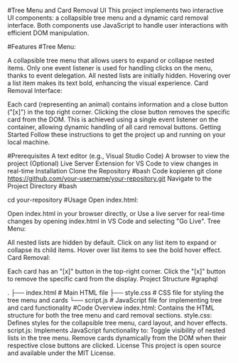 #Tree Menu and Card Removal UI
This project implements two interactive UI components: a collapsible tree menu and a dynamic card removal interface. Both components use JavaScript to handle user interactions with efficient DOM manipulation.

#Features
#Tree Menu:

A collapsible tree menu that allows users to expand or collapse nested items.
Only one event listener is used for handling clicks on the menu, thanks to event delegation.
All nested lists are initially hidden.
Hovering over a list item makes its text bold, enhancing the visual experience.
Card Removal Interface:

Each card (representing an animal) contains information and a close button ("[x]") in the top right corner.
Clicking the close button removes the specific card from the DOM.
This is achieved using a single event listener on the container, allowing dynamic handling of all card removal buttons.
Getting Started
Follow these instructions to get the project up and running on your local machine.

#Prerequisites
A text editor (e.g., Visual Studio Code)
A browser to view the project
(Optional) Live Server Extension for VS Code to view changes in real-time
Installation
Clone the Repository
#bash
Code kopieren
git clone https://github.com/your-username/your-repository.git
Navigate to the Project Directory
#bash

cd your-repository
#Usage
Open index.html:

Open index.html in your browser directly, or
Use a live server for real-time changes by opening index.html in VS Code and selecting "Go Live".
Tree Menu:

All nested lists are hidden by default.
Click on any list item to expand or collapse its child items.
Hover over list items to see the bold hover effect.
Card Removal:

Each card has an "[x]" button in the top-right corner.
Click the "[x]" button to remove the specific card from the display.
Project Structure
#graphql

.
├── index.html          # Main HTML file
├── style.css           # CSS file for styling the tree menu and cards
└── script.js           # JavaScript file for implementing tree and card functionality
#Code Overview
index.html: Contains the HTML structure for both the tree menu and card removal sections.
style.css: Defines styles for the collapsible tree menu, card layout, and hover effects.
script.js: Implements JavaScript functionality to:
Toggle visibility of nested lists in the tree menu.
Remove cards dynamically from the DOM when their respective close buttons are clicked.
License
This project is open source and available under the MIT License.

